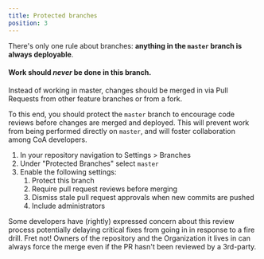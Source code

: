 ```yaml
---
title: Protected branches
position: 3
---
```


There's only one rule about branches: **anything in the `master` branch is always deployable**.

#### Work should _never_ be done in this branch.

Instead of working in master, changes should be merged in via Pull Requests from other feature branches or from a fork.

To this end, you should protect the `master` branch to encourage code reviews before changes are merged and deployed. This will prevent work from being performed directly on `master`, and will foster collaboration among CoA developers.

1. In your repository navigation to Settings > Branches
2. Under "Protected Branches" select `master`
3. Enable the following settings:
   1. Protect this branch
   2. Require pull request reviews before merging
   3. Dismiss stale pull request approvals when new commits are pushed
   4. Include administrators

Some developers have (rightly) expressed concern about this review process potentially delaying critical fixes from going in in response to a fire drill. Fret not! Owners of the repository and the Organization it lives in can always force the merge even if the PR hasn't been reviewed by a 3rd-party.